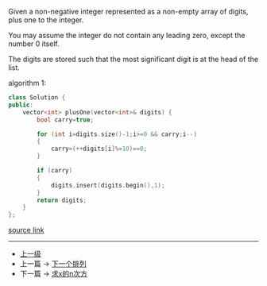 <!-- 将给定非负整数的vector<int> digits加一，返回加一后的最高位 -->

Given a non-negative integer represented as a non-empty array of digits, plus one to the integer.

You may assume the integer do not contain any leading zero, except the number 0 itself.

The digits are stored such that the most significant digit is at the head of the list.


algorithm 1:

```c++
class Solution {
public:
    vector<int> plusOne(vector<int>& digits) {
        bool carry=true;

        for (int i=digits.size()-1;i>=0 && carry;i--)
        {
            carry=(++digits[i]%=10)==0;
        }

        if (carry)
        {
            digits.insert(digits.begin(),1);
        }
        return digits;
    }
};
```

[source link](https://leetcode.com/problems/plus-one/discuss/)


---
- [上一级](README.md)
- 上一篇 -> [下一个排列](next_permutation.md)
- 下一篇 -> [求x的n次方](pow(x,n).md)
